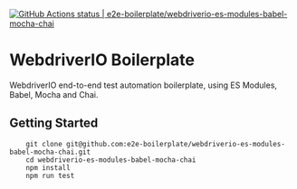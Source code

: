 [![GitHub Actions status | e2e-boilerplate/webdriverio-es-modules-babel-mocha-chai](https://github.com/e2e-boilerplate/webdriverio-es-modules-babel-mocha-chai/workflows/webdriverio-es-modules-babel-mocha-chai/badge.svg)](https://github.com/e2e-boilerplate/webdriverio-es-modules-babel-mocha-chai/actions?workflow=webdriverio-es-modules-babel-mocha-chai)

# WebdriverIO Boilerplate

WebdriverIO end-to-end test automation boilerplate, using ES Modules, Babel, Mocha and Chai.

## Getting Started

    	git clone git@github.com:e2e-boilerplate/webdriverio-es-modules-babel-mocha-chai.git
    	cd webdriverio-es-modules-babel-mocha-chai
    	npm install
    	npm run test
